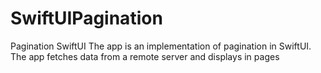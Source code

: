 # SwiftUIPagination
Pagination SwiftUI
The app is an implementation of pagination in SwiftUI. The app fetches data from a remote server and displays in pages
